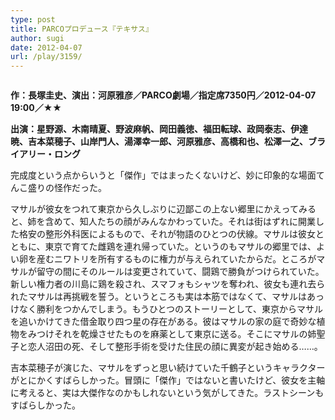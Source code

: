 ```yaml
---
type: post
title: PARCOプロデュース『テキサス』
author: sugi
date: 2012-04-07
url: /play/3159/
---
```

<img src="http://i0.wp.com/asharpminor.com/wp-content/uploads/2012/04/texas.png?resize=170%2C240" alt="" title="texas" class="alignleft size-full wp-image-3160" data-recalc-dims="1" />

**作：長塚圭史、演出：河原雅彦／PARCO劇場／指定席7350円／2012-04-07 19:00／★★**

**出演：星野源、木南晴夏、野波麻帆、岡田義徳、福田転球、政岡泰志、伊達 暁、吉本菜穂子、山岸門人、湯澤幸一郎、河原雅彦、高橋和也、松澤一之、ブライアリー・ロング**

完成度という点からいうと「傑作」ではまったくないけど、妙に印象的な場面てんこ盛りの怪作だった。

マサルが彼女をつれて東京から久しぶりに辺鄙この上ない郷里にかえってみると、姉を含めて、知人たちの顔がみんなかわっていた。それは街はずれに開業した格安の整形外科医によるもので、それが物語のひとつの伏線。マサルは彼女とともに、東京で育てた雌鶏を連れ帰っていた。というのもマサルの郷里では、よい卵を産むニワトリを所有するものに権力が与えられていたからだ。ところがマサルが留守の間にそのルールは変更されていて、闘鶏で勝負がつけられていた。新しい権力者の川島に鶏を殺され、スマフォもシャツを奪われ、彼女も連れ去られたマサルは再挑戦を誓う。というところも実は本筋ではなくて、マサルはあっけなく勝利をつかんでしまう。もうひとつのストーリーとして、東京からマサルを追いかけてきた借金取り四つ星の存在がある。彼はマサルの家の庭で奇妙な植物をみつけそれを乾燥させたものを麻薬として東京に送る。そこにマサルの姉聖子と恋人沼田の死、そして整形手術を受けた住民の顔に異変が起き始める……。

吉本菜穂子が演じた、マサルをずっと思い続けていた千鶴子というキャラクターがとにかくすばらしかった。冒頭に「傑作」ではないと書いたけど、彼女を主軸に考えると、実は大傑作なのかもしれないという気がしてきた。ラストシーンもすばらしかった。
